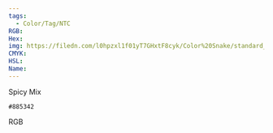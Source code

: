```yaml
---
tags:
  - Color/Tag/NTC
RGB:
Hex:
img: https://filedn.com/l0hpzxl1f01yT7GHxtF8cyk/Color%20Snake/standard_csv_to_svg/885342.svg
CMYK:
HSL:
Name:
---
```

Spicy Mix
```palette
#885342
```
RGB
